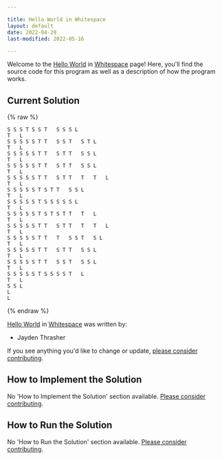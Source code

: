 ```yaml
---

title: Hello World in Whitespace
layout: default
date: 2022-04-28
last-modified: 2022-05-16

---
```


Welcome to the [Hello World](https://sampleprograms.io/projects/hello-world) in [Whitespace](https://sampleprograms.io/languages/whitespace) page! Here, you'll find the source code for this program as well as a description of how the program works.

## Current Solution

{% raw %}

```whitespace
S S S T	S S T	S S S L
T	L
S S S S S T	T	S S T	S T	L
T	L
S S S S S T	T	S T	T	S S L
T	L
S S S S S T	T	S T	T	S S L
T	L
S S S S S T	T	S T	T	T	T	L
T	L
S S S S S T	S T	T	S S L
T	L
S S S S S T	S S S S S L
T	L
S S S S S T	S T	S T	T	T	L
T	L
S S S S S T	T	S T	T	T	T	L
T	L
S S S S S T	T	T	S S T	S L
T	L
S S S S S T	T	S T	T	S S L
T	L
S S S S S T	T	S S T	S S L
T	L
S S S S S T	S S S S T	L
T	L
S S L
L
L
```

{% endraw %}

[Hello World](https://sampleprograms.io/projects/hello-world) in [Whitespace](https://sampleprograms.io/languages/whitespace) was written by:

- Jayden Thrasher

If you see anything you'd like to change or update, [please consider contributing](https://github.com/TheRenegadeCoder/sample-programs).

## How to Implement the Solution

No 'How to Implement the Solution' section available. [Please consider contributing](https://github.com/TheRenegadeCoder/sample-programs-website).

## How to Run the Solution

No 'How to Run the Solution' section available. [Please consider contributing](https://github.com/TheRenegadeCoder/sample-programs-website).